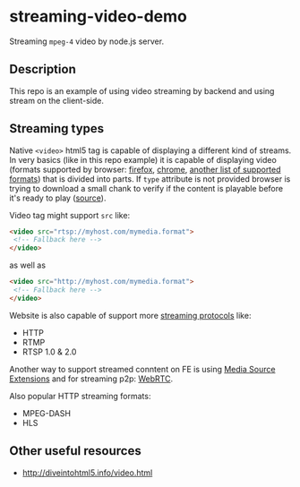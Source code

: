 # streaming-video-demo
Streaming `mpeg-4` video by node.js server.

## Description
This repo is an example of using video streaming by backend and using stream on the client-side.

## Streaming types

Native `<video>` html5 tag is capable of displaying a different kind of streams.
In very basics (like in this repo example) it is capable of displaying video (formats supported by browser: [firefox](https://developer.mozilla.org/en-US/docs/Web/Media/Formats/codecs_parameter), [chrome](https://www.chromium.org/audio-video), [another list of supported formats](http://www.html5videoplayer.net/html5video/html5-video-formats-codec/)) that is divided into parts.
If `type` attribute is not provided browser is trying to download a small chank to verify if the content is playable before it's ready to play ([source](https://www.sitepoint.com/using-html5-video-and-audio-in-modern-browsers/)).

Video tag might support `src` like:
```html
<video src="rtsp://myhost.com/mymedia.format">
 <!-- Fallback here -->
</video>
```
as well as
```html
<video src="http://myhost.com/mymedia.format">
 <!-- Fallback here -->
</video>
```

Website is also capable of support more [streaming protocols](https://developer.mozilla.org/en-US/docs/Web/Guide/Audio_and_video_delivery/Live_streaming_web_audio_and_video) like:
- HTTP
- RTMP
- RTSP 1.0 & 2.0

Another way to support streamed conntent on FE is using [Media Source Extensions](https://developer.mozilla.org/en-US/docs/Web/API/Media_Source_Extensions_API) and for streaming p2p: [WebRTC](https://webrtc.org/).

Also popular HTTP streaming formats:
- MPEG-DASH
- HLS

## Other useful resources
- http://diveintohtml5.info/video.html

